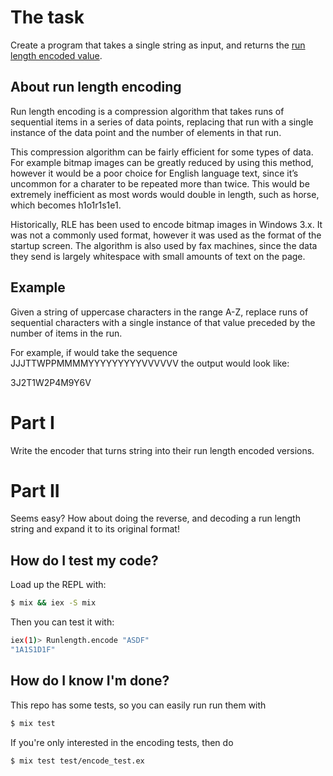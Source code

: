 The task
=======

Create a program that takes a single string as input, and returns the [run length encoded value](https://en.wikipedia.org/wiki/Run-length_encoding).

## About run length encoding

Run length encoding is a compression algorithm that takes runs of sequential items in a series of data points, replacing that run with a single instance of the data point and the number of elements in that run.

This compression algorithm can be fairly efficient for some types of data. For example bitmap images can be greatly reduced by using this method, however it would be a poor choice for English language text, since it’s uncommon for a charater to be repeated more than twice. This would be extremely inefficient as most words would double in length, such as horse, which becomes h1o1r1s1e1.

Historically, RLE has been used to encode bitmap images in Windows 3.x. It was not a commonly used format, however it was used as the format of the startup screen. The algorithm is also used by fax machines, since the data they send is largely whitespace with small amounts of text on the page.

## Example

Given a string of uppercase characters in the range A-Z, replace runs of sequential characters with a single instance of that value preceded by the number of items in the run.

For example, if would take the sequence JJJTTWPPMMMMYYYYYYYYYVVVVVV the output would look like:

3J2T1W2P4M9Y6V

# Part I

Write the encoder that turns string into their run length encoded versions.

# Part II

Seems easy? How about doing the reverse, and decoding a run length string and expand it to its original format!

## How do I test my code?

Load up the REPL with:

```bash
$ mix && iex -S mix
```

Then you can test it with:

```bash
iex(1)> Runlength.encode "ASDF"
"1A1S1D1F"
```

## How do I know I'm done?

This repo has some tests, so you can easily run run them with

```bash
$ mix test
```

If you're only interested in the encoding tests, then do

```bash
$ mix test test/encode_test.ex

```
